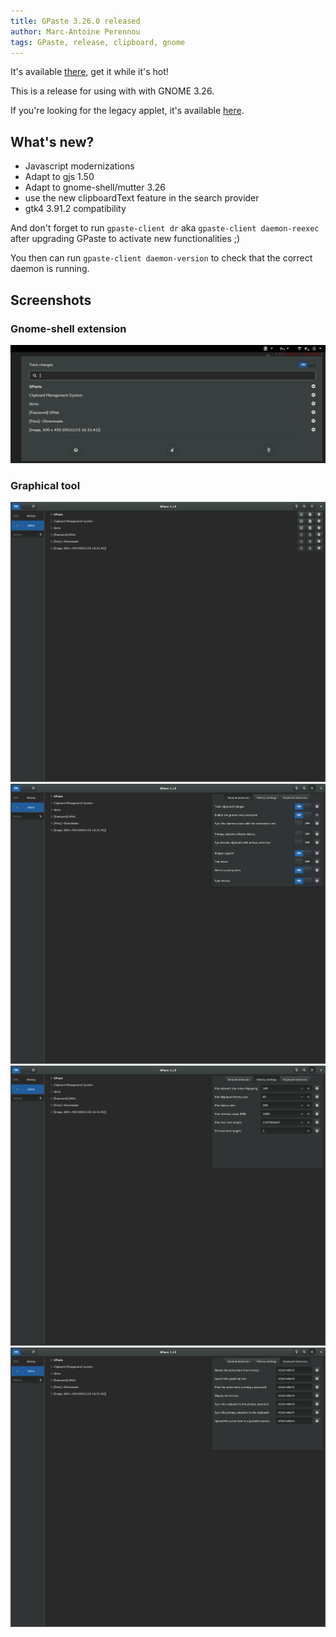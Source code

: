 ```yaml
---
title: GPaste 3.26.0 released
author: Marc-Antoine Perennou
tags: GPaste, release, clipboard, gnome
---
```


It's available [there](http://www.imagination-land.org/files/gpaste/gpaste-3.26.0.tar.xz), get it while it's hot!

This is a release for using with with GNOME 3.26.

If you're looking for the legacy applet, it's available [here](https://github.com/Keruspe/gpaste-applet).

## What's new?

- Javascript modernizations
- Adapt to gjs 1.50
- Adapt to gnome-shell/mutter 3.26
- use the new clipboardText feature in the search provider
- gtk4 3.91.2 compatibility

And don't forget to run `gpaste-client dr` aka `gpaste-client daemon-reexec` after upgrading GPaste to activate new functionalities ;)

You then can run `gpaste-client daemon-version` to check that the correct daemon is running.

## Screenshots

### Gnome-shell extension

<img src="/images/GPaste/3/Extension.png" alt="Extension"/>

### Graphical tool

<img src="/images/GPaste/3/Ui-1-full.png" alt="Ui-1"/>

<img src="/images/GPaste/3/Ui-2-full.png" alt="Ui-2"/>

<img src="/images/GPaste/3/Ui-3-full.png" alt="Ui-3"/>

<img src="/images/GPaste/3/Ui-4-full.png" alt="Ui-4"/>

